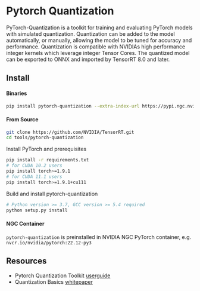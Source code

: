 # Pytorch Quantization

PyTorch-Quantization is a toolkit for training and evaluating PyTorch models with simulated quantization. Quantization can be added to the model automatically, or manually, allowing the model to be tuned for accuracy and performance. Quantization is compatible with NVIDIAs high performance integer kernels which leverage integer Tensor Cores. The quantized model can be exported to ONNX and imported by TensorRT 8.0 and later.

## Install

#### Binaries

```bash
pip install pytorch-quantization --extra-index-url https://pypi.ngc.nvidia.com
```

#### From Source

```bash
git clone https://github.com/NVIDIA/TensorRT.git
cd tools/pytorch-quantization
```

Install PyTorch and prerequisites
```bash
pip install -r requirements.txt
# for CUDA 10.2 users
pip install torch>=1.9.1
# for CUDA 11.1 users
pip install torch>=1.9.1+cu111
```

Build and install pytorch-quantization
```bash
# Python version >= 3.7, GCC version >= 5.4 required
python setup.py install
```

#### NGC Container

`pytorch-quantization` is preinstalled in NVIDIA NGC PyTorch container, e.g. `nvcr.io/nvidia/pytorch:22.12-py3`

## Resources

* Pytorch Quantization Toolkit [userguide](https://docs.nvidia.com/deeplearning/tensorrt/pytorch-quantization-toolkit/docs/userguide.html)
* Quantization Basics [whitepaper](https://arxiv.org/abs/2004.09602)

